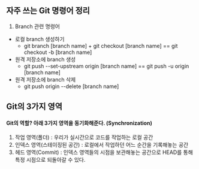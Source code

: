 ## 자주 쓰는 Git 명령어 정리

1. Branch 관련 명령어
  - 로컬 branch 생성하기
    - git branch [branch name] + git checkout [branch name] == git checkout -b [branch name]
  - 원격 저장소에 branch 생성
    - git push --set-upstream origin [branch name] == git push -u origin [branch name]
  - 원격 저장소에 branch 삭제
    - git push origin --delete [branch name]

## Git의 3가지 영역
#### Git의 역할? 아래 3가지 영역을 동기화해준다. (Synchronization)
1. 작업 영역(폴더)
  : 우리가 실시간으로 코드를 작업하는 로컬 공간
2. 인덱스 영역(스테이징된 공간)
  : 로컬에서 작업하던 어느 순간을 기록해놓는 공간
3. 헤드 영역(Commit)
  : 인덱스 영역들의 시점을 보관해놓는 공간으로 HEAD를 통해 특정 시점으로 되돌아갈 수 있다.
